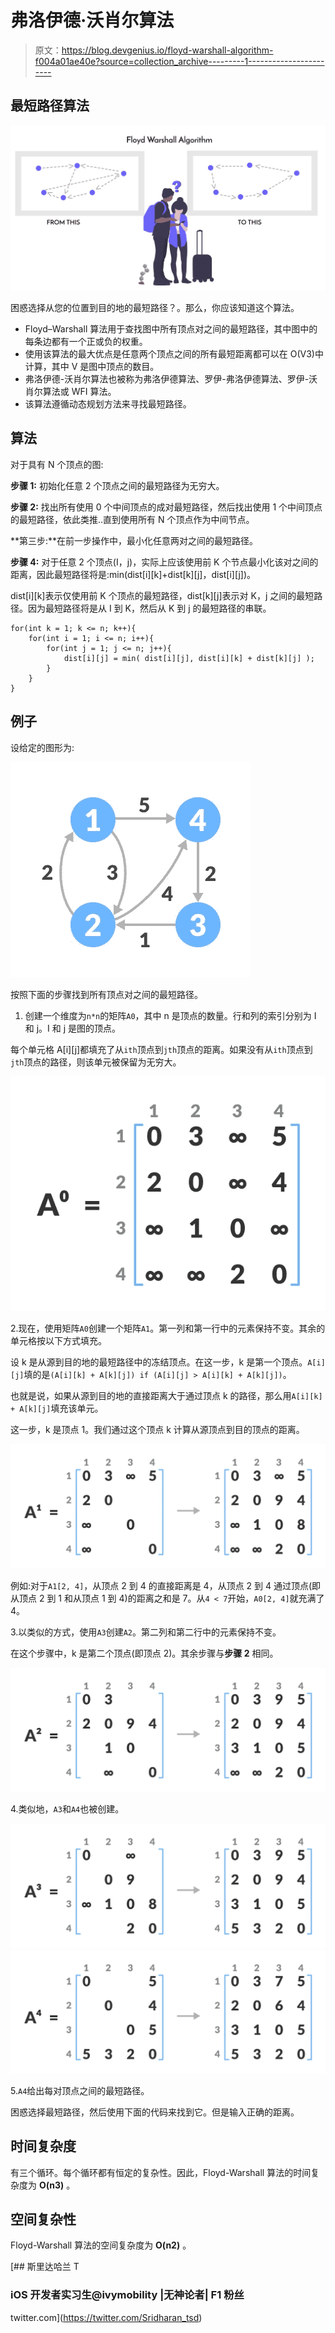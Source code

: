 # 弗洛伊德·沃肖尔算法

> 原文：<https://blog.devgenius.io/floyd-warshall-algorithm-f004a01ae40e?source=collection_archive---------1----------------------->

## 最短路径算法

![](img/e3c898524f773baedbc35432d3033774.png)

困惑选择从您的位置到目的地的最短路径？。那么，你应该知道这个算法。

*   Floyd–Warshall 算法用于查找图中所有顶点对之间的最短路径，其中图中的每条边都有一个正或负的权重。
*   使用该算法的最大优点是任意两个顶点之间的所有最短距离都可以在 O(V3)中计算，其中 V 是图中顶点的数目。
*   弗洛伊德-沃肖尔算法也被称为弗洛伊德算法、罗伊-弗洛伊德算法、罗伊-沃肖尔算法或 WFI 算法。
*   该算法遵循动态规划方法来寻找最短路径。

## 算法

对于具有 N 个顶点的图:

**步骤 1:** 初始化任意 2 个顶点之间的最短路径为无穷大。

**步骤 2:** 找出所有使用 0 个中间顶点的成对最短路径，然后找出使用 1 个中间顶点的最短路径，依此类推..直到使用所有 N 个顶点作为中间节点。

**第三步:**在前一步操作中，最小化任意两对之间的最短路径。

**步骤 4:** 对于任意 2 个顶点(I，j)，实际上应该使用前 K 个节点最小化该对之间的距离，因此最短路径将是:min(dist[i][k]+dist[k][j]，dist[i][j])。

dist[i][k]表示仅使用前 K 个顶点的最短路径，dist[k][j]表示对 K，j 之间的最短路径。因为最短路径将是从 I 到 K，然后从 K 到 j 的最短路径的串联。

```
for(int k = 1; k <= n; k++){
    for(int i = 1; i <= n; i++){
        for(int j = 1; j <= n; j++){
            dist[i][j] = min( dist[i][j], dist[i][k] + dist[k][j] );
        }
    }
}
```

## 例子

设给定的图形为:

![](img/961414a97dc39268613953f712c432d0.png)

按照下面的步骤找到所有顶点对之间的最短路径。

1.  创建一个维度为`n*n`的矩阵`A0`，其中 n 是顶点的数量。行和列的索引分别为 I 和 j。I 和 j 是图的顶点。

每个单元格 A[i][j]都填充了从`ith`顶点到`jth`顶点的距离。如果没有从`ith`顶点到`jth`顶点的路径，则该单元被保留为无穷大。

![](img/9559e16eab7fb7eaf6e6c27bf83f87eb.png)

2.现在，使用矩阵`A0`创建一个矩阵`A1`。第一列和第一行中的元素保持不变。其余的单元格按以下方式填充。

设 k 是从源到目的地的最短路径中的冻结顶点。在这一步，k 是第一个顶点。`A[i][j]`填的是`(A[i][k] + A[k][j]) if (A[i][j] > A[i][k] + A[k][j])`。

也就是说，如果从源到目的地的直接距离大于通过顶点 k 的路径，那么用`A[i][k] + A[k][j]`填充该单元。

这一步，k 是顶点 1。我们通过这个顶点 k 计算从源顶点到目的顶点的距离。

![](img/a797221bb41c1a25afbb824e9515c606.png)

例如:对于`A1[2, 4]`，从顶点 2 到 4 的直接距离是 4，从顶点 2 到 4 通过顶点(即从顶点 2 到 1 和从顶点 1 到 4)的距离之和是 7。从`4 < 7`开始，`A0[2, 4]`就充满了 4。

3.以类似的方式，使用`A3`创建`A2`。第二列和第二行中的元素保持不变。

在这个步骤中，k 是第二个顶点(即顶点 2)。其余步骤与**步骤 2** 相同。

![](img/7bad32cef9d06565e0fb86768dd2d595.png)

4.类似地，`A3`和`A4`也被创建。

![](img/b419a821b219a31bbee4a72e30d507eb.png)![](img/0f05e8fb10a576503bad61444e2fdc96.png)

5.`A4`给出每对顶点之间的最短路径。

困惑选择最短路径，然后使用下面的代码来找到它。但是输入正确的距离。

## 时间复杂度

有三个循环。每个循环都有恒定的复杂性。因此，Floyd-Warshall 算法的时间复杂度为 **O(n3)** 。

## 空间复杂性

Floyd-Warshall 算法的空间复杂度为 **O(n2)** 。

[](https://twitter.com/Sridharan_tsd) [## 斯里达哈兰 T

### iOS 开发者实习生@ivymobility |无神论者| F1 粉丝

twitter.com](https://twitter.com/Sridharan_tsd)
